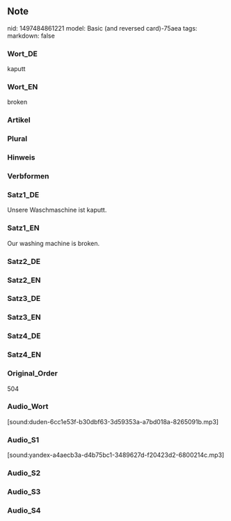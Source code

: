 ## Note
nid: 1497484861221
model: Basic (and reversed card)-75aea
tags: 
markdown: false

### Wort_DE
kaputt

### Wort_EN
broken

### Artikel


### Plural


### Hinweis


### Verbformen


### Satz1_DE
Unsere Waschmaschine ist kaputt.

### Satz1_EN
Our washing machine is broken.

### Satz2_DE


### Satz2_EN


### Satz3_DE


### Satz3_EN


### Satz4_DE


### Satz4_EN


### Original_Order
504

### Audio_Wort
[sound:duden-6cc1e53f-b30dbf63-3d59353a-a7bd018a-8265091b.mp3]

### Audio_S1
[sound:yandex-a4aecb3a-d4b75bc1-3489627d-f20423d2-6800214c.mp3]

### Audio_S2


### Audio_S3


### Audio_S4

